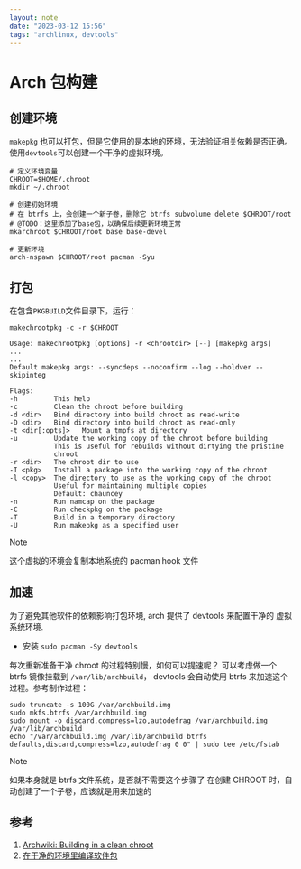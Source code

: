 ```yaml
---
layout: note
date: "2023-03-12 15:56"
tags: "archlinux, devtools"
---
```


# Arch 包构建

## 创建环境

`makepkg` 也可以打包，但是它使用的是本地的环境，无法验证相关依赖是否正确。
使用`devtools`可以创建一个干净的虚拟环境。

```
# 定义环境变量
CHROOT=$HOME/.chroot
mkdir ~/.chroot

# 创建初始环境
# 在 btrfs 上，会创建一个新子卷，删除它 btrfs subvolume delete $CHROOT/root
# @TODO：这里添加了base包，以确保后续更新环境正常
mkarchroot $CHROOT/root base base-devel

# 更新环境
arch-nspawn $CHROOT/root pacman -Syu
```

## 打包

在包含`PKGBUILD`文件目录下，运行：
```shell
makechrootpkg -c -r $CHROOT
```

```
Usage: makechrootpkg [options] -r <chrootdir> [--] [makepkg args]
...
...
Default makepkg args: --syncdeps --noconfirm --log --holdver --skipinteg

Flags:
-h         This help
-c         Clean the chroot before building
-d <dir>   Bind directory into build chroot as read-write
-D <dir>   Bind directory into build chroot as read-only
-t <dir[:opts]>   Mount a tmpfs at directory
-u         Update the working copy of the chroot before building
           This is useful for rebuilds without dirtying the pristine
           chroot
-r <dir>   The chroot dir to use
-I <pkg>   Install a package into the working copy of the chroot
-l <copy>  The directory to use as the working copy of the chroot
           Useful for maintaining multiple copies
           Default: chauncey
-n         Run namcap on the package
-C         Run checkpkg on the package
-T         Build in a temporary directory
-U         Run makepkg as a specified user
```

> [!note] 
> 这个虚拟的环境会复制本地系统的 pacman hook 文件

## 加速

为了避免其他软件的依赖影响打包环境, arch 提供了 devtools 来配置干净的
虚拟系统环境.

- 安装 `sudo pacman -Sy devtools`

每次重新准备干净 chroot 的过程特别慢，如何可以提速呢？
可以考虑做一个 btrfs 镜像挂载到 `/var/lib/archbuild`，
devtools 会自动使用 btrfs 来加速这个过程。参考制作过程：

```shell
sudo truncate -s 100G /var/archbuild.img
sudo mkfs.btrfs /var/archbuild.img
sudo mount -o discard,compress=lzo,autodefrag /var/archbuild.img /var/lib/archbuild
echo "/var/archbuild.img /var/lib/archbuild btrfs defaults,discard,compress=lzo,autodefrag 0 0" | sudo tee /etc/fstab
```

> [!note] 
> 如果本身就是 btrfs 文件系统，是否就不需要这个步骤了
> 在创建 CHROOT 时，自动创建了一个子卷，应该就是用来加速的

## 参考

1. [Archwiki: Building in a clean chroot](https://wiki.archlinux.org/title/DeveloperWiki:Building_in_a_clean_chroot)
2. [在干净的环境里编译软件包](https://felixc.at/2017/08/introduction-to-arch-linux-devtools-build-packages-from-a-clean-chroot/)